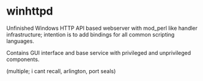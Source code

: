 winhttpd
========

Unfinished Windows HTTP API based webserver with mod_perl like handler infrastructure; intention is to add bindings for all common scripting languages.

Contains GUI interface and base service with privileged and unprivileged components.

(multiple; i cant recall, arlington, port seals)
